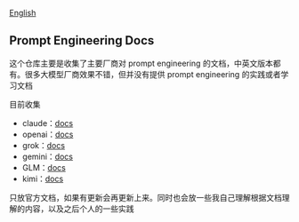 [English](README.md)

## Prompt Engineering Docs

这个仓库主要是收集了主要厂商对 prompt engineering 的文档，中英文版本都有。很多大模型厂商效果不错，但并没有提供 prompt engineering 的实践或者学习文档

目前收集

- claude：[docs](https://docs.claude.com/en/docs/build-with-claude/prompt-engineering/overview)
- openai：[docs](https://platform.openai.com/docs/guides/prompting)
- grok：[docs](https://docs.x.ai/docs/guides/grok-code-prompt-engineering)
- gemini：[docs](https://ai.google.dev/gemini-api/docs/prompting-strategies)
- GLM：[docs](https://docs.bigmodel.cn/cn/guide/platform/prompt)
- kimi：[docs](https://platform.moonshot.cn/docs/guide/prompt-best-practice#%E5%90%91%E6%A8%A1%E5%9E%8B%E6%8F%90%E4%BE%9B%E8%BE%93%E5%87%BA%E7%A4%BA%E4%BE%8B)

只放官方文档，如果有更新会再更新上来。同时也会放一些我自己理解根据文档理解的内容，以及之后个人的一些实践